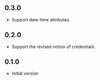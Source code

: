## 0.3.0

- Support date-time attributes.

## 0.2.0

- Support the revised notion of credentials.

## 0.1.0

- Initial version
